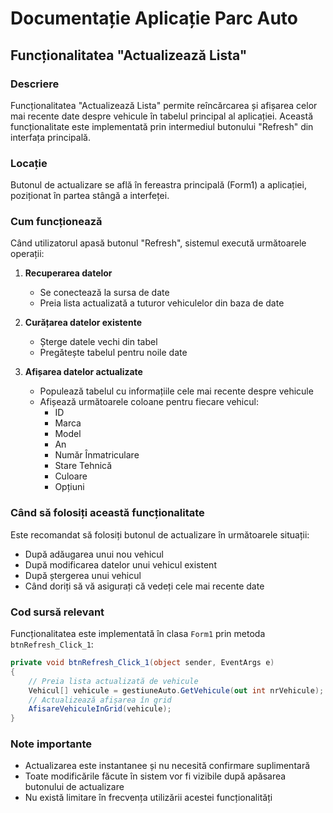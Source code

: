 # Documentație Aplicație Parc Auto

## Funcționalitatea "Actualizează Lista"

### Descriere
Funcționalitatea "Actualizează Lista" permite reîncărcarea și afișarea celor mai recente date despre vehicule în tabelul principal al aplicației. Această funcționalitate este implementată prin intermediul butonului "Refresh" din interfața principală.

### Locație
Butonul de actualizare se află în fereastra principală (Form1) a aplicației, poziționat în partea stângă a interfeței.

### Cum funcționează
Când utilizatorul apasă butonul "Refresh", sistemul execută următoarele operații:

1. **Recuperarea datelor**
   - Se conectează la sursa de date
   - Preia lista actualizată a tuturor vehiculelor din baza de date

2. **Curățarea datelor existente**
   - Șterge datele vechi din tabel
   - Pregătește tabelul pentru noile date

3. **Afișarea datelor actualizate**
   - Populează tabelul cu informațiile cele mai recente despre vehicule
   - Afișează următoarele coloane pentru fiecare vehicul:
     * ID
     * Marca
     * Model
     * An
     * Număr Înmatriculare
     * Stare Tehnică
     * Culoare
     * Opțiuni

### Când să folosiți această funcționalitate
Este recomandat să folosiți butonul de actualizare în următoarele situații:
- După adăugarea unui nou vehicul
- După modificarea datelor unui vehicul existent
- După ștergerea unui vehicul
- Când doriți să vă asigurați că vedeți cele mai recente date

### Cod sursă relevant
Funcționalitatea este implementată în clasa `Form1` prin metoda `btnRefresh_Click_1`:
```csharp
private void btnRefresh_Click_1(object sender, EventArgs e)
{
    // Preia lista actualizată de vehicule
    Vehicul[] vehicule = gestiuneAuto.GetVehicule(out int nrVehicule);
    // Actualizează afișarea în grid
    AfisareVehiculeInGrid(vehicule);
}
```

### Note importante
- Actualizarea este instantanee și nu necesită confirmare suplimentară
- Toate modificările făcute în sistem vor fi vizibile după apăsarea butonului de actualizare
- Nu există limitare în frecvența utilizării acestei funcționalități 